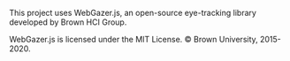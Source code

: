 This project uses WebGazer.js, an open-source eye-tracking library developed by Brown HCI Group.

WebGazer.js is licensed under the MIT License.
© Brown University, 2015-2020.
